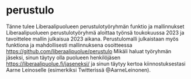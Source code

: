 # perustulo
Tänne tulee Liberaalipuolueen perustulotyöryhmän funktio ja mallinnukset
Liberaalipuolueen perustulotyöryhmä aloittaa työnsä toukokuussa 2023 ja tavoittelee mallin julkaisua 2023 aikana. Perustulomalli julkaistaan myös funktiona ja mahdollisesti mallinnuksena osoitteessa https://github.com/liberaalipuolue/perustulo 
Mikäli haluat työryhmän jäseksi, sinun täytyy olla puolueen henkilöjäsen https://liberaalipuolue.fi/jaseneksi/ ja sinun täytyy kertoa kiinnostuksestasi Aarne Leinoselle (esimerkiksi Twitterissä @AarneLeinonen).
